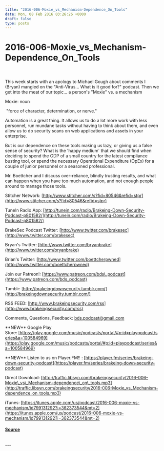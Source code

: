 ```yaml
---
title: "2016-006-Moxie_vs_Mechanism-Dependence_On_Tools"
date: Mon, 08 Feb 2016 03:26:26 +0000
draft: false
type: posts
---
```

# 2016-006-Moxie_vs_Mechanism-Dependence_On_Tools

<br/>

<br/>
This week starts with an apology to Michael Gough about comments I (Bryan) mangled on the "Anti-Virus... What is it good for?" podcast. Then we get into the meat of our topic... a person's "Moxie" vs. a mechanism

Moxie: noun 

 "force of character, determination, or nerve."

Automation is a great thing. It allows us to do a lot more work with less personnel, run mundane tasks without having to think about them, and even allow us to do security scans on web applications and assets in your enterprise.

But is our dependence on these tools making us lazy, or giving us a false sense of security? What is the 'happy medium' that we should find when deciding to spend the GDP of a small country for the latest compliance busting tool, or spend the necessary Operational Expenditure (OpEx) for a couple of junior personnel or a seasoned professional.

Mr. Boettcher and I discuss over-reliance, blindly trusting results, and what can happen when you have too much automation, and not enough people around to manage those tools.

Stitcher Network: [http://www.stitcher.com/s?fid=80546&refid=stpr](http://www.stitcher.com/s?fid=80546&refid=stpr)

TuneIn Radio App: [http://tunein.com/radio/Brakeing-Down-Security-Podcast-p801582/](http://tunein.com/radio/Brakeing-Down-Security-Podcast-p801582/)

BrakeSec Podcast Twitter: [http://www.twitter.com/brakesec](http://www.twitter.com/brakesec)

Bryan's Twitter: [http://www.twitter.com/bryanbrake](http://www.twitter.com/bryanbrake)

Brian's Twitter: [http://www.twitter.com/boettcherpwned](http://www.twitter.com/boettcherpwned)

Join our Patreon!: [https://www.patreon.com/bds\_podcast](https://www.patreon.com/bds_podcast)

Tumblr: [http://brakeingdownsecurity.tumblr.com/](http://brakeingdownsecurity.tumblr.com/)

RSS FEED: [http://www.brakeingsecurity.com/rss](http://www.brakeingsecurity.com/rss)

Comments, Questions, Feedback: [bds.podcast@gmail.com](mailto:bds.podcast@gmail.com)

\*\*NEW\*\* Google Play Store: [https://play.google.com/music/podcasts/portal/#p:id=playpodcast/series&a=100584969](https://play.google.com/music/podcasts/portal/#p:id=playpodcast/series&a=100584969)

\*\*NEW\*\* Listen to us on Player.FM!! : [https://player.fm/series/brakeing-down-security-podcast](https://player.fm/series/brakeing-down-security-podcast)

Direct Download: [http://traffic.libsyn.com/brakeingsecurity/2016-006-Moxie\_vs\_Mechanism-dependence\_on\_tools.mp3](http://traffic.libsyn.com/brakeingsecurity/2016-006-Moxie_vs_Mechanism-dependence_on_tools.mp3)

iTunes: [https://itunes.apple.com/us/podcast/2016-006-moxie-vs-mechanism/id799131292?i=362373544&mt=2](https://itunes.apple.com/us/podcast/2016-006-moxie-vs-mechanism/id799131292?i=362373544&mt=2)

#### [Source](http://brakeingsecurity.com/2016-006-moxie_vs_mechanism-dependence_on_tools)

<br/>
---
